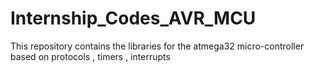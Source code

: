 # Internship_Codes_AVR_MCU
This repository contains the libraries for the atmega32 micro-controller based on protocols , timers , interrupts 
